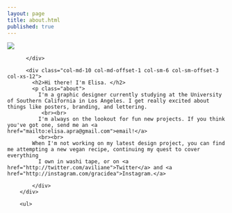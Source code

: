 ```yaml
---
layout: page
title: about.html
published: true
---
```





<div class="content">
        <div class="row content-center">
          <div class="col-md-8 col-md-offset-2 col-sm-6 col-sm-offset-3 col-xs-12">
            <img class="img-responsive" src="/img/elisa.jpg">

          </div>

          <div class="col-md-10 col-md-offset-1 col-sm-6 col-sm-offset-3 col-xs-12">
            <h2>Hi there! I'm Elisa. </h2>
            <p class="about">
              I'm a graphic designer currently studying at the University of Southern California in Los Angeles. I get really excited about things like posters, branding, and lettering.
               <br><br>
              I'm always on the lookout for fun new projects. If you think you've got one, send me an <a href="mailto:elisa.apra@gmail.com">email!</a>
              <br><br>
            When I'm not working on my latest design project, you can find me attempting a new vegan recipe, continuing my quest to cover everything
              I own in washi tape, or on <a href="http://twitter.com/aviliane">Twitter</a> and <a href="http://instagram.com/gracidea">Instagram.</a>

            </div>
        </div>

        <ul>

</ul>
